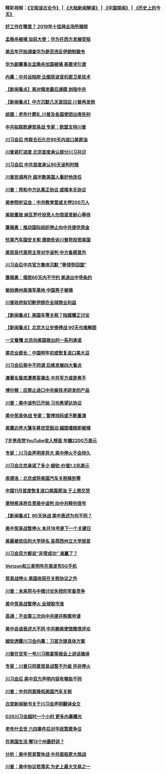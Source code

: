 #### 精彩视频：[《文昭谈古论今》](https://github.com/gfw-breaker/wenzhao/blob/master/README.md?t=12060931) | [《大陆新闻解读》](https://github.com/gfw-breaker/ntdtv-comedy/blob/master/README.md?t=12060931) | [《中国禁闻》](https://github.com/gfw-breaker/ntdtv-news/blob/master/README.md?t=12060931) | [《历史上的今天》](https://github.com/gfw-breaker/today-in-history/blob/master/README.md?t=12060931) 

#### [好工作在哪里？ 2019年十佳择业场所揭晓](../pages/nsc412/n10893916.md?t=12060931) 

#### [孟晚舟被捕 加前大使：华为在西方发展受阻](../pages/nsc412/n10894033.md?t=12060931) 

#### [美去年开始调查华为是否违反伊朗制裁令](../pages/nsc412/n10335920.md?t=12060931) 

#### [华为副董事长孟晚舟加国被捕 美要求引渡](../pages/nsc412/n10893616.md?t=12060931) 

#### [内幕：中共设陷阱 企图获波音机密卫星技术](../pages/nsc412/n10893761.md?t=12060931) 

#### [【新闻看点】美对俄发最后通牒 剑指中共](../pages/nsc412/n10893354.md?t=12060931) 

#### [【新闻看点】中方沉默几天首回应 川普再发炮](../pages/nsc412/n10893156.md?t=12060931) 

#### [组图：老布什葬礼 川普及各国使团出席告别](../pages/nsc412/n10892998.md?t=12060931) 

#### [中共拟联欧避贸易战 专家：欧盟支持川普](../pages/nsc412/n10893281.md?t=12060931) 

#### [川习会后 传联合石化在90天内进口美原油](../pages/nsc412/n10893241.md?t=12060931) 

#### [川普紧盯进度 北京首度承认部分川习共识](../pages/nsc412/n10893089.md?t=12060931) 

#### [川习会后 中共首度承认90天谈判时限](../pages/nsc412/n10891819.md?t=12060931) 

#### [川普民调再升 超半数美国人看好他连任](../pages/nsc412/n10891749.md?t=12060931) 

#### [川普：将和中方达真正协议 或根本无协议](../pages/nsc412/n10891907.md?t=12060931) 

#### [美参院听证会：中共教育营或关押200万人](../pages/nsc412/n10891133.md?t=12060931) 

#### [美股重挫 纳瓦罗吁投资人勿信谣言耐心等待](../pages/nsc412/n10891563.md?t=12060931) 

#### [蓬佩奥：推动国际组织停止向中共提供资金](../pages/nsc412/n10891425.md?t=12060931) 

#### [忧美汽车国安关税 德商告诉川普将投资美国](../pages/nsc412/n10891443.md?t=12060931) 

#### [美贸易代表将主导对华谈判 中方备感意外](../pages/nsc412/n10891328.md?t=12060931) 

#### [川习会后中共官方集体沉默 “等领导回国”](../pages/nsc412/n10891144.md?t=12060931) 

#### [蓬佩奥：俄若60天内不守约 美退出中导条约](../pages/nsc412/n10891258.md?t=12060931) 

#### [偷拍佛州美海军基地 中国男子被捕](../pages/nsc412/n10891201.md?t=12060931) 

#### [川普政府拟切断伊朗在全球商业利益](../pages/nsc412/n10891131.md?t=12060931) 

#### [【新闻看点】美国车零关税？陆媒曝正讨论](../pages/nsc412/n10891056.md?t=12060931) 

#### [【新闻看点】北京大让步换停战 90天也难解困](../pages/nsc412/n10890889.md?t=12060931) 

#### [一文看懂 北京向美国做出的一系列承诺](../pages/nsc412/n10890887.md?t=12060931) 

#### [美农业部长：中国明年初或恢复进口美大豆](../pages/nsc412/n10891124.md?t=12060931) 

#### [川习会后美中不同调 后续发展四大看点](../pages/nsc412/n10891067.md?t=12060931) 

#### [澳著名智库遭黑客袭击 中共军方或是黑手](../pages/nsc412/n10891020.md?t=12060931) 

#### [博尔顿：应禁止进口中共偷技术研发的产品](../pages/nsc412/n10891001.md?t=12060931) 

#### [川普：美中谈判已开始 习也希望达协议](../pages/nsc412/n10890945.md?t=12060931) 

#### [美中贸易休战 专家：暂停戏码或不断重演](../pages/nsc412/n10890923.md?t=12060931) 

#### [美墨边界大篷车移民受鼓动 越围墙随即被捕](../pages/nsc412/n10890272.md?t=12060931) 

#### [7岁男孩登YouTube收入榜首 年赚2200万美元](../pages/nsc412/n10889845.md?t=12060931) 

#### [专家：川习会声明差异大 美中停火不会持久](../pages/nsc412/n10889866.md?t=12060931) 

#### [川习会北京承诺了多少 姆钦:价值1.2兆美元](../pages/nsc412/n10889205.md?t=12060931) 

#### [库德洛：北京或将美国汽车关税降到零](../pages/nsc412/n10889133.md?t=12060931) 

#### [中国11月首度恢复进口美国原油 于上周交货](../pages/nsc412/n10889210.md?t=12060931) 

#### [莱特希泽将负责美中谈判 向中共释何信号](../pages/nsc412/n10889034.md?t=12060931) 

#### [【新闻看点】90天休战 美中表述为何不同？](../pages/nsc412/n10888838.md?t=12060931) 

#### [美中贸易战暂停火 本月18号是下一个关键日](../pages/nsc412/n10888998.md?t=12060931) 

#### [美最被低估的大学排名 圣荷西州立大学居首](../pages/nsc412/n10889088.md?t=12060931) 

#### [川习会双方都说“非常成功” 谁赢了？](../pages/nsc412/n10888626.md?t=12060931) 

#### [Verizon和三星明年在美发布5G手机](../pages/nsc412/n10888961.md?t=12060931) 

#### [贸易战停火 美国收获在关税协议之外](../pages/nsc412/n10888833.md?t=12060931) 

#### [川普：未来将与中俄讨论失控的军备竞争](../pages/nsc412/n10888856.md?t=12060931) 

#### [美中贸易战暂停火 全球股市涨](../pages/nsc412/n10888900.md?t=12060931) 

#### [高通：不会第三次向中共提并购案申请](../pages/nsc412/n10888751.md?t=12060931) 

#### [美中会谈表述大不同 中共删美使馆微信评论](../pages/nsc412/n10888630.md?t=12060931) 

#### [姆钦透露川习会内幕：习首次提具体方案](../pages/nsc412/n10888705.md?t=12060931) 

#### [川普在空军一号川习晚宴简报会上讲话摘译](../pages/nsc412/n10888383.md?t=12060931) 

#### [专家：川普只同意贸易战暂不升级 并非停火](../pages/nsc412/n10888167.md?t=12060931) 

#### [川习会后 美中双方声明内容有哪些不同](../pages/nsc412/n10887865.md?t=12060931) 

#### [川普：中共同意降低美国汽车关税](../pages/nsc412/n10887941.md?t=12060931) 

#### [白宫新闻秘书关于川习会声明翻译全文](../pages/nsc412/n10887606.md?t=12060931) 

#### [G20川习会超时一个小时 更多内幕曝光](../pages/nsc412/n10887352.md?t=12060931) 

#### [老布什去世 六四事件后对华政策惹争议](../pages/nsc412/n10887293.md?t=12060931) 

#### [在美国生活 哪13个州最舒适？](../pages/nsc412/n10885846.md?t=12060931) 

#### [分析：美中贸易暂休战 中共面临更大挑战](../pages/nsc412/n10887001.md?t=12060931) 

#### [川普：美中协议若落实 为史上最大交易之一](../pages/nsc412/n10886854.md?t=12060931) 

